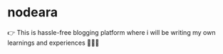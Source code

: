 # nodeara
👉 This is hassle-free blogging platform where i will be writing my own learnings and experiences 🚀🚀🚀
